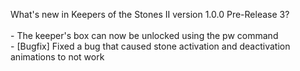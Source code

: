 What's new in Keepers of the Stones II version 1.0.0 Pre-Release 3?<br/>
<br />- The keeper's box can now be unlocked using the pw command
<br />- [Bugfix] Fixed a bug that caused stone activation and deactivation animations to not work
